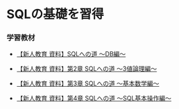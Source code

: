 # SQLの基礎を習得

### 学習教材
- [【新人教育 資料】SQLへの道 〜DB編〜][url_db]

[url_db]: https://qiita.com/devopsCoordinator/items/9b70e506150888e190be

- [【新人教育 資料】第2章 SQLへの道 〜3値論理編〜][url_logic]

[url_logic]: https://qiita.com/devopsCoordinator/items/9c10410b50f8fcc2ba79

- [【新人教育 資料】第3章 SQLへの道 〜基本数学編〜][url_math]

[url_math]: https://qiita.com/devopsCoordinator/items/08e405a9c58cc203d016

- [【新人教育 資料】第4章 SQLへの道 〜SQL基本操作編〜][url_operation]

[url_operation]: https://qiita.com/devopsCoordinator/items/0f742158caf0fdb533e3